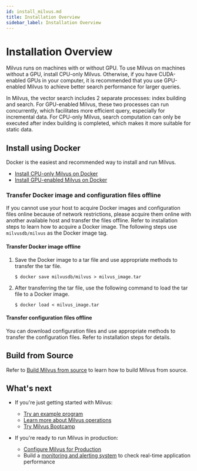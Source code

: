 ```yaml
---
id: install_milvus.md
title: Installation Overview
sidebar_label: Installation Overview
---
```


# Installation Overview

Milvus runs on machines with or without GPU. To use Milvus on machines without a GPU, install CPU-only Milvus. Otherwise, if you have CUDA-enabled GPUs in your computer, it is recommended that you use GPU-enabled Milvus to achieve better search performance for larger queries.

In Milvus, the vector search includes 2 separate processes: index building and search. For GPU-enabled Milvus, these two processes can run concurrently, which facilitates more efficient query, especially for incremental data. For CPU-only Milvus, search computation can only be executed after index building is completed, which makes it more suitable for static data.

## Install using Docker

Docker is the easiest and recommended way to install and run Milvus.

- [Install CPU-only Milvus on Docker](cpu_milvus_docker.md)
- [Install GPU-enabled Milvus on Docker](gpu_milvus_docker.md)

### Transfer Docker image and configuration files offline

If you cannot use your host to acquire Docker images and configuration files online because of network restrictions, please acquire them online with another available host and transfer the files offline. Refer to installation steps to learn how to acquire a Docker image. The following steps use `milvusdb/milvus` as the Docker image tag.

#### Transfer Docker image offline

  1. Save the Docker image to a tar file and use appropriate methods to transfer the tar file.

      ```shell
      $ docker save milvusdb/milvus > milvus_image.tar
      ```

  2. After transferring the tar file, use the following command to load the tar file to a Docker image.  

      ```shell
      $ docker load < milvus_image.tar
      ```
  
#### Transfer configuration files offline

  You can download configuration files and use appropriate methods to transfer the configuration files. Refer to installation steps for details.

## Build from Source

Refer to [Build Milvus from source](https://github.com/milvus-io/milvus/blob/master/INSTALL.md) to learn how to build Milvus from source.


## What's next

- If you're just getting started with Milvus:

  - [Try an example program](example_code.md)
  - [Learn more about Milvus operations](milvus_operation.md)
  - [Try Milvus Bootcamp](https://github.com/milvus-io/bootcamp)
  
- If you're ready to run Milvus in production:

  - [Configure Milvus for Production](performance_tuning.md)
  - Build a [monitoring and alerting system](monitor.md) to check real-time application performance
